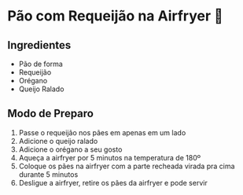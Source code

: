 # Pão com Requeijão na Airfryer :baguette_bread:

## Ingredientes ##

- Pão de forma
- Requeijão
- Orégano
- Queijo Ralado

## Modo de Preparo ##

1. Passe o requeijão nos pães em apenas em um lado
2. Adicione o queijo ralado
3. Adicione o orégano a seu gosto
4. Aqueça a airfryer por 5 minutos na temperatura de 180º 
5. Coloque os pães na airfryer com a parte recheada virada pra cima durante 5 minutos
6. Desligue a airfryer, retire os pães da airfryer e pode servir

